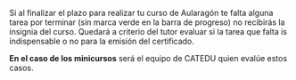Si al finalizar el plazo para realizar tu curso de Aularagón te falta alguna tarea por terminar \(sin marca verde en la barra de progreso\) no recibirás la insignia del curso. Quedará a criterio del tutor evaluar si la tarea que falta is indispensable o no para la emisión del certificado.

**En el caso de los minicursos** será el equipo de CATEDU quien evalúe estos casos.

